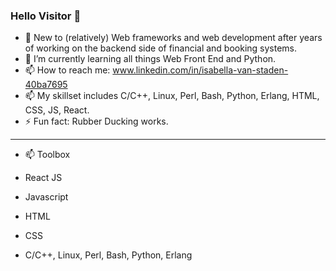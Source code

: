### Hello Visitor 👋


- 🔭 New to (relatively) Web frameworks and web development after years of working on the backend side of financial and booking systems. 
- 🌱 I’m currently learning all things Web Front End and Python.
- 📫 How to reach me: www.linkedin.com/in/isabella-van-staden-40ba7695
- 📫 My skillset includes C/C++, Linux, Perl, Bash, Python, Erlang, HTML, CSS, JS, React.
- ⚡ Fun fact: Rubber Ducking works.
---
- 📫 Toolbox

- React JS
- Javascript
- HTML
- CSS
- C/C++, Linux, Perl, Bash, Python, Erlang


